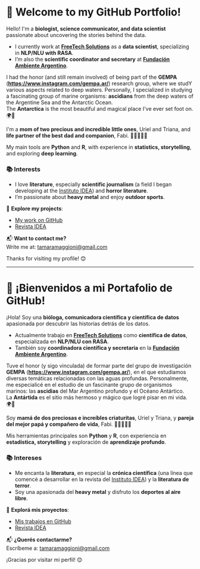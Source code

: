 # 🌿 Welcome to my GitHub Portfolio!  

Hello! I'm a **biologist, science communicator, and data scientist** passionate about uncovering the stories behind the data.  

- I currently work at [**FreeTech Solutions**](https://www.freetechsolutions.com.ar/en) as a **data scientist**, specializing in **NLP/NLU with RASA**.  
- I’m also the **scientific coordinator and secretary** at [**Fundación Ambiente Argentino**](https://ambienteargentino.org).  

I had the honor (and still remain involved) of being part of the **GEMPA** (**https://www.instagram.com/gempa.ar/**) research group, where we studY various aspects related to deep waters. Personally, I specialized in studying a fascinating group of marine organisms: **ascidians** from the deep waters of the Argentine Sea and the Antarctic Ocean.  
The **Antarctica** is the most beautiful and magical place I've ever set foot on. 🌍💙  

I'm a **mom of two precious and incredible little ones**, Uriel and Triana, and **life partner of the best dad and companion**, Fabi. 👨‍👩‍👧‍👦💖

My main tools are **Python** and **R**, with experience in **statistics, storytelling**, and exploring **deep learning**.  

### 📚 Interests  
- I love **literature**, especially **scientific journalism** (a field I began developing at the [Instituto IDEA](https://www.idea.conicet.unc.edu.ar/revista-idea/)) and **horror literature**.  
- I’m passionate about **heavy metal** and enjoy **outdoor sports**.  

🎯 **Explore my projects**:  
- [My work on GitHub](https://github.com/TamaraMaggioni?tab=repositories)  
- [Revista IDEA](https://www.idea.conicet.unc.edu.ar/revista-idea/)  

📬 **Want to contact me?**  
Write me at: [tamaramaggioni@gmail.com](mailto:tamaramaggioni@gmail.com)  

Thanks for visiting my profile! 😊


---


# 🌿 ¡Bienvenidos a mi Portafolio de GitHub!  

¡Hola! Soy una **bióloga, comunicadora científica y científica de datos** apasionada por descubrir las historias detrás de los datos.  

- Actualmente trabajo en [**FreeTech Solutions**](https://www.freetechsolutions.com.ar/en) como **científica de datos**, especializada en **NLP/NLU con RASA**.  
- También soy **coordinadora científica y secretaria** en la [**Fundación Ambiente Argentino**](https://ambienteargentino.org).  

Tuve el honor (y sigo vinculada) de formar parte del grupo de investigación **GEMPA** (**https://www.instagram.com/gempa.ar/**), en el que estudiamos diversas temáticas relacionadas con las aguas profundas. Personalmente, me especialicé en el estudio de un fascinante grupo de organismos marinos: las **ascidias** del Mar Argentino profundo y el Océano Antártico.  
La **Antártida** es el sitio más hermoso y mágico que logré pisar en mi vida. 🌍💙  

Soy **mamá de dos preciosas e increíbles criaturitas**, Uriel y Triana, y **pareja del mejor papá y compañero de vida**, Fabi. 👨‍👩‍👧‍👦💖

Mis herramientas principales son **Python** y **R**, con experiencia en **estadística, storytelling** y exploración de **aprendizaje profundo**.  

### 📚 Intereses  
- Me encanta la **literatura**, en especial la **crónica científica** (una línea que comencé a desarrollar en la revista del [Instituto IDEA](https://www.idea.conicet.unc.edu.ar/revista-idea/)) y la **literatura de terror**.  
- Soy una apasionada del **heavy metal** y disfruto los **deportes al aire libre**.  

🎯 **Explorá mis proyectos**:  
- [Mis trabajos en GitHub](https://github.com/TamaraMaggioni?tab=repositories)  
- [Revista IDEA](https://www.idea.conicet.unc.edu.ar/revista-idea/)  

📬 **¿Querés contactarme?**  
Escríbeme a: [tamaramaggioni@gmail.com](mailto:tamaramaggioni@gmail.com)  

¡Gracias por visitar mi perfil! 😊
